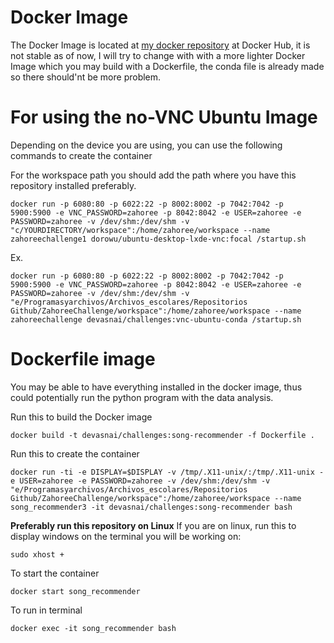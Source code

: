 # Docker Image

The Docker Image is located at [my docker repository](https://hub.docker.com/repository/docker/devasnai/challenges/general) at Docker Hub, it is not stable as of now, I will try to change with with a more lighter Docker Image which you may build with a Dockerfile, the conda file is already made so there should'nt be more problem.


#   For using the no-VNC Ubuntu Image
Depending on the device you are using, you can use the following commands to create the container

For the workspace path you should add the path where you have this repository installed preferably.
```
docker run -p 6080:80 -p 6022:22 -p 8002:8002 -p 7042:7042 -p 5900:5900 -e VNC_PASSWORD=zahoree -p 8042:8042 -e USER=zahoree -e PASSWORD=zahoree -v /dev/shm:/dev/shm -v "c/YOURDIRECTORY/workspace":/home/zahoree/workspace --name zahoreechallenge1 dorowu/ubuntu-desktop-lxde-vnc:focal /startup.sh
```
Ex.
```
docker run -p 6080:80 -p 6022:22 -p 8002:8002 -p 7042:7042 -p 5900:5900 -e VNC_PASSWORD=zahoree -p 8042:8042 -e USER=zahoree -e PASSWORD=zahoree -v /dev/shm:/dev/shm -v "e/Programasyarchivos/Archivos_escolares/Repositorios Github/ZahoreeChallenge/workspace":/home/zahoree/workspace --name zahoreechallenge devasnai/challenges:vnc-ubuntu-conda /startup.sh
```

#   Dockerfile image


You may be able to have everything installed in the docker image, thus could potentially run the python program with the data analysis.

Run this to build the Docker image
```
docker build -t devasnai/challenges:song-recommender -f Dockerfile .
```

Run this to create the container
```
docker run -ti -e DISPLAY=$DISPLAY -v /tmp/.X11-unix/:/tmp/.X11-unix -e USER=zahoree -e PASSWORD=zahoree -v /dev/shm:/dev/shm -v "e/Programasyarchivos/Archivos_escolares/Repositorios Github/ZahoreeChallenge/workspace":/home/zahoree/workspace --name song_recommender3 -it devasnai/challenges:song-recommender bash
```

**Preferably run this repository on Linux**
If you are on linux, run this to display windows on the terminal you will be working on:
```
sudo xhost +
```

To start the container
``` 
docker start song_recommender
```

To run in terminal
```
docker exec -it song_recommender bash
```

